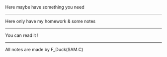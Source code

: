 Here maybe have something you need
______________________________________
Here only have my homework & some notes
______________________________________
You can read it !
______________________________________
All notes are made by F_Duck(SAM.C)
